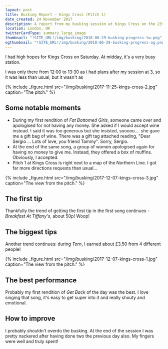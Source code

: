 ```yaml
---
layout: post
title: Busking Report – Kings Cross (Pitch 1)
date_created: 24 November 2017
description: A report from my busking session at Kings Cross on the 25th of November!
location: London, UK
twitterCardType: summary_large_image
thumbnail: "!SITE_URL!/img/busking/2018-06-29-busking-progress-tw.png"
ogthumbnail: "!SITE_URL!/img/busking/2018-06-29-busking-progress-og.png"
---
```


I had high hopes for Kings Cross on Saturday. At midday, it's a very busy station.

I was only there from 12:00 to 13:30 as I had plans after my session at 3, so it was less than usual, but it wasn't as 

{% include _figure.html src="/img/busking/2017-11-25-kings-cross-2.jpg" caption="The pitch." %}

## Some notable moments

- During my first rendition of _Fat Bottomed Girls_, someone came over and apologised for not having any money. She asked if I would accept wine instead. I said it was too generous but she insisted, sooooo.... she gave me a gift bag of wine. There was a gift tag attached reading, "Dear Sergio ... Lots of love, you friend Tammy". Sorry, Sergio.
- At the end of the same song, a group of women apologised again for having no money to give me. Instead, they offered a box of muffins. Obviously, I accepted.
- Pitch 1 at Kings Cross is right next to a map of the Northern Line. I got far more directions requests than usual...

{% include _figure.html src="/img/busking/2017-12-07-kings-cross-3.jpg" caption="The view from the pitch." %}

## The first tip

Thankfully the trend of getting the first tip in the first song continues - _Breakfast At Tiffany's_, about 50p! Woop!

## The biggest tips

Another trend continues: during _Torn_, I earned about £3.50 from 4 different people!

{% include _figure.html src="/img/busking/2017-12-07-kings-cross-1.jpg" caption="The view from the pitch." %}

## The best performance

Probably my first rendition of _Get Back_ of the day was the best. I love singing that song, it's easy to get super into it and really shouty and emotional.

## How to improve

I probably shouldn't overdo the busking. At the end of the session I was pretty nackered after having done two the previous day also. My fingers were well and truly spent!
